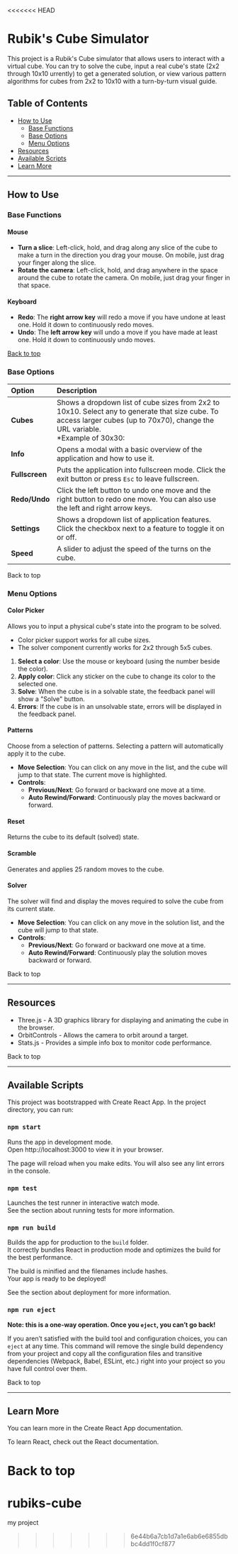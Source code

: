 <<<<<<< HEAD
# Rubik's Cube Simulator

This project is a Rubik's Cube simulator that allows users to interact with a virtual cube. You can try to solve the cube, input a real cube's state (2x2 through 10x10 urrently) to get a generated solution, or view various pattern algorithms for cubes from 2x2 to 10x10 with a turn-by-turn visual guide.

## Table of Contents
- [How to Use](#how-to-use)
  - [Base Functions](#base-functions)
  - [Base Options](#base-options)
  - [Menu Options](#menu-options)
- [Resources](#resources)
- [Available Scripts](#available-scripts)
- [Learn More](#learn-more)

---

## How to Use

### Base Functions

#### Mouse
- **Turn a slice**: Left-click, hold, and drag along any slice of the cube to make a turn in the direction you drag your mouse. On mobile, just drag your finger along the slice.
- **Rotate the camera**: Left-click, hold, and drag anywhere in the space around the cube to rotate the camera. On mobile, just drag your finger in that space.

#### Keyboard
- **Redo**: The **right arrow key** will redo a move if you have undone at least one. Hold it down to continuously redo moves.
- **Undo**: The **left arrow key** will undo a move if you have made at least one. Hold it down to continuously undo moves.

[Back to top](#table-of-contents)

### Base Options

| Option | Description |
| :--- | :--- |
| **Cubes** | Shows a dropdown list of cube sizes from 2x2 to 10x10. Select any to generate that size cube. To access larger cubes (up to 70x70), change the URL variable. <br> *Example of 30x30: 
| **Info** | Opens a modal with a basic overview of the application and how to use it. |
| **Fullscreen** | Puts the application into fullscreen mode. Click the exit button or press `Esc` to leave fullscreen. |
| **Redo/Undo** | Click the left button to undo one move and the right button to redo one move. You can also use the left and right arrow keys. |
| **Settings** | Shows a dropdown list of application features. Click the checkbox next to a feature to toggle it on or off. |
| **Speed** | A slider to adjust the speed of the turns on the cube. |

Back to top

### Menu Options

#### Color Picker
Allows you to input a physical cube's state into the program to be solved.
- Color picker support works for all cube sizes.
- The solver component currently works for 2x2 through 5x5 cubes.

1.  **Select a color**: Use the mouse or keyboard (using the number beside the color).
2.  **Apply color**: Click any sticker on the cube to change its color to the selected one.
3.  **Solve**: When the cube is in a solvable state, the feedback panel will show a "Solve" button.
4.  **Errors**: If the cube is in an unsolvable state, errors will be displayed in the feedback panel.

#### Patterns
Choose from a selection of patterns. Selecting a pattern will automatically apply it to the cube.
- **Move Selection**: You can click on any move in the list, and the cube will jump to that state. The current move is highlighted.
- **Controls**:
    - **Previous/Next**: Go forward or backward one move at a time.
    - **Auto Rewind/Forward**: Continuously play the moves backward or forward.

#### Reset
Returns the cube to its default (solved) state.

#### Scramble
Generates and applies 25 random moves to the cube.

#### Solver
The solver will find and display the moves required to solve the cube from its current state.
- **Move Selection**: You can click on any move in the solution list, and the cube will jump to that state.
- **Controls**:
    - **Previous/Next**: Go forward or backward one move at a time.
    - **Auto Rewind/Forward**: Continuously play the solution moves backward or forward.

Back to top

---

## Resources
- Three.js - A 3D graphics library for displaying and animating the cube in the browser.
- OrbitControls - Allows the camera to orbit around a target.
- Stats.js - Provides a simple info box to monitor code performance.

Back to top

---

## Available Scripts

This project was bootstrapped with Create React App. In the project directory, you can run:

### `npm start`

Runs the app in development mode.<br>
Open http://localhost:3000 to view it in your browser.

The page will reload when you make edits. You will also see any lint errors in the console.

### `npm test`

Launches the test runner in interactive watch mode.<br>
See the section about running tests for more information.

### `npm run build`

Builds the app for production to the `build` folder.<br>
It correctly bundles React in production mode and optimizes the build for the best performance.

The build is minified and the filenames include hashes.<br>
Your app is ready to be deployed!

See the section about deployment for more information.

### `npm run eject`

**Note: this is a one-way operation. Once you `eject`, you can’t go back!**

If you aren’t satisfied with the build tool and configuration choices, you can `eject` at any time. This command will remove the single build dependency from your project and copy all the configuration files and transitive dependencies (Webpack, Babel, ESLint, etc.) right into your project so you have full control over them.

Back to top

---

## Learn More

You can learn more in the Create React App documentation.

To learn React, check out the React documentation.

Back to top
=======
# rubiks-cube
my project
>>>>>>> 6e44b6a7cb1d7a1e6ab6e6855dbbc4dd1f0cf877
